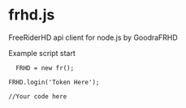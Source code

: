# frhd.js
FreeRiderHD api client for node.js by GoodraFRHD

Example script start
```const fr = require('FRHD.js'),
  FRHD = new fr();

FRHD.login('Token Here');

//Your code here
```
